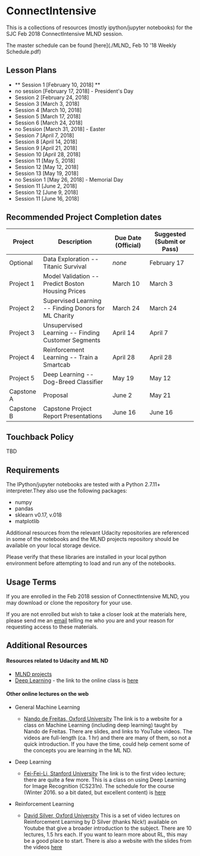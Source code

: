 
# ConnectIntensive

This is a collections of resources (mostly ipython/jupyter notebooks) for the SJC Feb 2018 ConnectIntensive MLND session.

The master schedule can be found [here](./MLND_ Feb 10 '18 Weekly Schedule.pdf)

## Lesson Plans

 - ** Session 1 [February 10, 2018] **
 - no session [February 17, 2018] - President's Day
 - Session 2 [February 24, 2018]
 - Session 3 [March 3, 2018]
 - Session 4 [March 10, 2018]
 - Session 5 [March 17, 2018]
 - Session 6 [March 24, 2018]
 - no Session [March 31, 2018]	- Easter
 - Session 7 [April 7, 2018]
 - Session 8 [April 14, 2018]
 - Session 9 [April 21, 2018]
 - Session 10 [April 28, 2018]
 - Session 11 [May 5, 2018]
 - Session 12 [May 12, 2018]
 - Session 13 [May 19, 2018]
 - no Session 1 [May 26, 2018] - Memorial Day
 - Session 11 [June 2, 2018]
 - Session 12 [June 9, 2018]
 - Session 11 [June 16, 2018]


## Recommended Project Completion dates

   Project  |  Description  | Due Date (Official) | Suggested (Submit or Pass)
  ----- | ------ | ------ | ------------- |
  Optional | Data Exploration -- Titanic Survival | _none_ | February 17
  Project 1 | Model Validation -- Predict Boston Housing Prices | March 10 | March 3 
  Project 2 | Supervised Learning -- Finding Donors for ML Charity | March 24 | March 24
  Project 3 | Unsupervised Learning -- Finding Customer Segments | April 14 | April 7
  Project 4 | Reinforcement Learning -- Train a Smartcab | April 28 | April 28
  Project 5 | Deep Learning -- Dog-Breed Classifier | May 19 | May 12
  Capstone A  | Proposal | June 2 | May 21 
  Capstone B | Capstone Project Report Presentations | June 16 | June 16

## Touchback Policy ##
TBD

## Requirements ##

The IPython/jupyter notebooks are tested with a Python 2.7.11+ interpreter.They also use the following packages:

- numpy
- pandas
- sklearn v0.17, v.018
- matplotlib

Additional resources from the relevant Udacity repositories are referenced in some of the notebooks and the MLND projects repository should be available on your local storage device.

Please verify that these libraries are installed in your local python environment before attempting to load and run any of the notebooks.


## Usage Terms ##

If you are enrolled in the Feb 2018 session of ConnectIntensive MLND, you may download or clone the repository for your use.

If you are not enrolled but wish to take a closer look at the  materials here, please send me an [email](emailto:lkhundkar@gmail.com) telling me who you are and your reason for requesting access to these materials. 


## Additional Resources ##

#### Resources related to Udacity and ML ND ####
 - [MLND projects](https://github.com/udacity/machine-learning)
 - [Deep Learning](https://github.com/tensorflow/tensorflow/tree/master/tensorflow/examples/udacity) - the link to the online class is [here](https://www.udacity.com/course/deep-learning--ud730)

#### Other online lectures on the web ####

- General Machine Learning
    - [Nando de Freitas, Oxford University](https://www.cs.ox.ac.uk/people/nando.defreitas/machinelearning/) The link is to a website for a class on Machine Learning (including deep learning) taught by Nando de Freitas. There are slides, and links to YouTube videos. The videos are full-length (ca. 1 hr) and there are many of them, so not a quick introduction. If you have the time, could help cement some of the concepts you are learning in the ML ND.
    
- Deep Learning
    - [Fei-Fei-Li, Stanford University](https://www.youtube.com/watch?v=g-PvXUjD6qg&list=PLlJy-eBtNFt6EuMxFYRiNRS07MCWN5UIA)
    The link is to the first video lecture; there are quite  a few more. This is a class on using Deep Learning for Image Recognition (CS231n). The schedule for the course (Winter 2016. so a bit dated, but excellent content) is [here](http://cs231n.stanford.edu/syllabus.html)
    
- Reinforcement Learning
    - [David Silver, Oxford University](https://www.youtube.com/watch?v=2pWv7GOvuf0&index=1&list=PLMZdRRhAoLnKFxZlmFoFp0uHVvN2PSE9T)
 This is a set of video lectures on Reinforcement Learning by D Silver (thanks Nick!) available on Youtube that give a broader introduction to the subject. There are 10 lectures, 1.5 hrs each. If you want to learn more about RL, this may be a good place to start. There is also a website with the slides from the videos [here](http://www0.cs.ucl.ac.uk/staff/d.silver/web/Teaching.html)



```python

```
